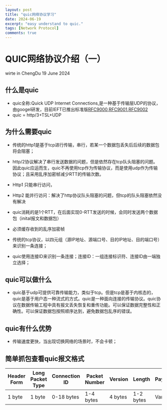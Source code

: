 ```yaml
---
layout: post
title: "quic网络协议学习"
date: 2024-06-19
excerpt: "easy understand to quic."
tags: [Network Protocol]
comments: true
---
```


QUIC网络协议介绍（一）
================
wirte in ChengDu
19 June 2024

## 什么是quic
* quic全称:Quick UDP Internet Connections,是一种基于传输层UDP的协议，由googel研发，目前IEFT已推出标准版[RFC9000](https://datatracker.ietf.org/doc/html/rfc9000),[RFC9001](https://datatracker.ietf.org/doc/html/rfc9001),[RFC9002](https://datatracker.ietf.org/doc/html/rfc9002)
* quic = http/3+TSL+UDP

## 为什么需要quic
* 传统的http1是基于tcp进行传输，串行，若某一个数据包丢失后后续的数据包将会阻塞；
* http/2协议解决了串行发送数据的问题，但是依然存在tcp队头阻塞的问题。因此quic应运而生，quic不再使用tcp作为传输协议，而是使用udp作为传输协议；且采用乱序加密帧减少RTT的传输次数。

* Http1 只能串行访问，
* Http2 能并行访问：解决了http协议队头阻塞的问题，但tcp的队头阻塞依然没有解决
* quic消耗的是1个RTT，在后面实现0-RTT发送的时候，会同时发送两个数据包（inital报文和数据包）
* 必须缓存收到的乱序加密帧
* 传统的tcp协议，以四元组（源IP地址、源端口号、目的IP地址、目的端口号）来识别一条连接；
* quic使用连接ID来识别一条连接；连接ID：一组连接标识符、连接ID由一端独立选择；

## quic可以做什么
* quic基于udp可提供可靠传输能力，类似于tcp。但是tcp是基于内核态的，quic是基于用户态一种流式的方式。quic是一种面向连接的传输协议。quic协议在数据传输工程中具有报文丢失恢复和重传功能。可以保证数据完整性和正确性。可以保证数据包按照顺序达到，避免数据包乱序的错误。


## quic有什么优势
* 传输速度更快，当出现切换网络的场景时，不会卡顿；

## 简单抓包查看quic报文格式

| Header Form | Long Packet Type | Connection ID | Packet Number | Version | Length | Payload |
|-------------|------------------|---------------|---------------|---------|--------|---------|
| 1 byte      | 1 byte           | 0-18 bytes    | 1-4 bytes     | 4 bytes | 1-2 bytes | Variable |
